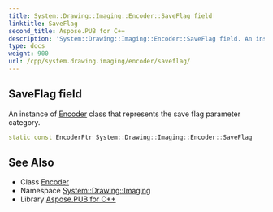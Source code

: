 ```yaml
---
title: System::Drawing::Imaging::Encoder::SaveFlag field
linktitle: SaveFlag
second_title: Aspose.PUB for C++
description: 'System::Drawing::Imaging::Encoder::SaveFlag field. An instance of Encoder class that represents the save flag parameter category in C++.'
type: docs
weight: 900
url: /cpp/system.drawing.imaging/encoder/saveflag/
---
```

## SaveFlag field


An instance of [Encoder](../) class that represents the save flag parameter category.

```cpp
static const EncoderPtr System::Drawing::Imaging::Encoder::SaveFlag
```

## See Also

* Class [Encoder](../)
* Namespace [System::Drawing::Imaging](../../)
* Library [Aspose.PUB for C++](../../../)
